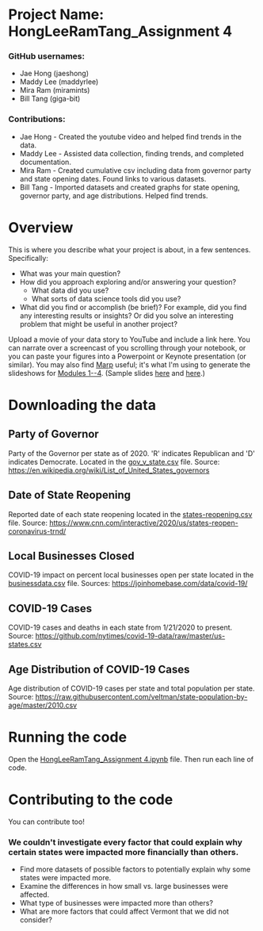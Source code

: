 # Project Name: HongLeeRamTang_Assignment 4

### GitHub usernames:
- Jae Hong (jaeshong)
- Maddy Lee (maddyrlee)
- Mira Ram (miramints)
- Bill Tang (giga-bit)

### Contributions:
- Jae Hong - Created the youtube video and helped find trends in the data.
- Maddy Lee - Assisted data collection, finding trends, and completed documentation.
- Mira Ram - Created cumulative csv including data from governor party and state opening dates. Found links to various datasets.
- Bill Tang - Imported datasets and created graphs for state opening, governor party, and age distributions. Helped find trends.

# Overview

This is where you describe what your project is about, in a few sentences.  Specifically:
- What was your main question?
- How did you approach exploring and/or answering your question?
  - What data did you use?
  - What sorts of data science tools did you use?
- What did you find or accomplish (be brief)?  For example, did you find any interesting results or insights?  Or did you solve an interesting problem that might be useful in another project?

Upload a movie of your data story to YouTube and include a link here.  You can narrate over a screencast of you scrolling through your notebook, or you can paste your figures into a Powerpoint or Keynote presentation (or similar).  You may also find [Marp](https://yhatt.github.io/marp/) useful; it's what I'm using to generate the slideshows for [Modules 1--4](https://github.com/ContextLab/storytelling-with-data/blob/master/slides/outline.md).  (Sample slides [here](https://github.com/ContextLab/storytelling-with-data/blob/master/slides/modules_and_numpy.md) and [here](https://github.com/ContextLab/storytelling-with-data/blob/master/slides/pandas.md).)

# Downloading the data

## Party of Governor
Party of the Governor per state as of 2020. 'R' indicates Republican and 'D' indicates Democrate. Located in the [gov_v_state.csv](https://github.com/maddyrlee/storytelling-with-data/blob/master/assignments/assignment%204/csvs/gov_v_state.csv) file. Source: https://en.wikipedia.org/wiki/List_of_United_States_governors

## Date of State Reopening
Reported date of each state reopening located in the [states-reopening.csv](https://github.com/maddyrlee/storytelling-with-data/blob/master/assignments/assignment%204/csvs/state-reopenings.csv) file. Source: https://www.cnn.com/interactive/2020/us/states-reopen-coronavirus-trnd/

## Local Businesses Closed
COVID-19 impact on percent local businesses open per state located in the [businessdata.csv](https://github.com/maddyrlee/storytelling-with-data/blob/master/assignments/assignment%204/csvs/businessdata.csv) file. Sources: https://joinhomebase.com/data/covid-19/ 

## COVID-19 Cases
COVID-19 cases and deaths in each state from 1/21/2020 to present. Source: https://github.com/nytimes/covid-19-data/raw/master/us-states.csv

## Age Distribution of COVID-19 Cases
Age distribution of COVID-19 cases per state and total population per state. Source: https://raw.githubusercontent.com/veltman/state-population-by-age/master/2010.csv

# Running the code

Open the [HongLeeRamTang_Assignment 4.ipynb]() file. Then run each line of code. 

# Contributing to the code
You can contribute too!

### We couldn't investigate every factor that could explain why certain states were impacted more financially than others.
- Find more datasets of possible factors to potentially explain why some states were impacted more.
- Examine the differences in how small vs. large businesses were affected.
- What type of businesses were impacted more than others?
- What are more factors that could affect Vermont that we did not consider?
